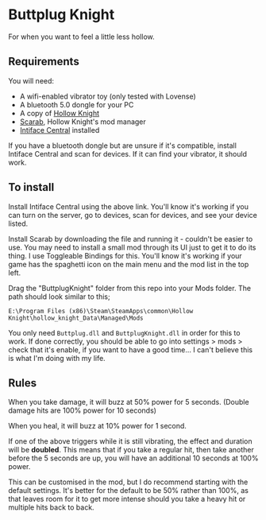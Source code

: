 # Buttplug Knight

For when you want to feel a little less hollow.

## Requirements

You will need:
* A wifi-enabled vibrator toy (only tested with Lovense)
* A bluetooth 5.0 dongle for your PC
* A copy of [Hollow Knight](https://store.steampowered.com/app/367520/Hollow_Knight/)
* [Scarab](https://github.com/fifty-six/Scarab/releases), Hollow Knight's mod manager
* [Intiface Central](https://intiface.com/central/) installed

If you have a bluetooth dongle but are unsure if it's compatible, install Intiface Central and scan for devices. If it can find your vibrator, it should work.

## To install

Install Intiface Central using the above link. You'll know it's working if you can turn on the server, go to devices, scan for devices, and see your device listed.

Install Scarab by downloading the file and running it - couldn't be easier to use. You may need to install a small mod through its UI just to get it to do its thing. I use Toggleable Bindings for this. You'll know it's working if your game has the spaghetti icon on the main menu and the mod list in the top left.

Drag the "ButtplugKnight" folder from this repo into your Mods folder. The path should look similar to this;

`E:\Program Files (x86)\Steam\SteamApps\common\Hollow Knight\hollow_knight_Data\Managed\Mods`

You only need `Buttplug.dll` and `ButtplugKnight.dll` in order for this to work. If done correctly, you should be able to go into settings > mods > check that it's enable, if you want to have a good time... I can't believe this is what I'm doing with my life. 

## Rules

When you take damage, it will buzz at 50% power for 5 seconds. (Double damage hits are 100% power for 10 seconds)

When you heal, it will buzz at 10% power for 1 second.

If one of the above triggers while it is still vibrating, the effect and duration will be **doubled**. This means that if you take a regular hit, then take another before the 5 seconds are up, you will have an additional 10 seconds at 100% power. 

This can be customised in the mod, but I do recommend starting with the default settings. It's better for the default to be 50% rather than 100%, as that leaves room for it to get more intense should you take a heavy hit or multiple hits back to back.
